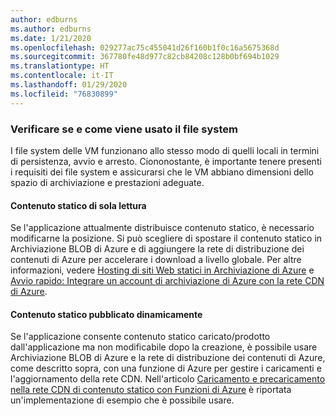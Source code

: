 ```yaml
---
author: edburns
ms.author: edburns
ms.date: 1/21/2020
ms.openlocfilehash: 029277ac75c455041d26f160b1f0c16a5675368d
ms.sourcegitcommit: 367780fe48d977c82cb84208c128b0bf694b1029
ms.translationtype: HT
ms.contentlocale: it-IT
ms.lasthandoff: 01/29/2020
ms.locfileid: "76830899"
---
```

### <a name="validate-whether-and-how-the-file-system-is-used"></a>Verificare se e come viene usato il file system

I file system delle VM funzionano allo stesso modo di quelli locali in termini di persistenza, avvio e arresto. Ciononostante, è importante tenere presenti i requisiti dei file system e assicurarsi che le VM abbiano dimensioni dello spazio di archiviazione e prestazioni adeguate.

#### <a name="read-only-static-content"></a>Contenuto statico di sola lettura

Se l'applicazione attualmente distribuisce contenuto statico, è necessario modificarne la posizione. Si può scegliere di spostare il contenuto statico in Archiviazione BLOB di Azure e di aggiungere la rete di distribuzione dei contenuti di Azure per accelerare i download a livello globale. Per altre informazioni, vedere [Hosting di siti Web statici in Archiviazione di Azure](/azure/storage/blobs/storage-blob-static-website) e [Avvio rapido: Integrare un account di archiviazione di Azure con la rete CDN di Azure](/azure/cdn/cdn-create-a-storage-account-with-cdn).

#### <a name="dynamically-published-static-content"></a>Contenuto statico pubblicato dinamicamente

Se l'applicazione consente contenuto statico caricato/prodotto dall'applicazione ma non modificabile dopo la creazione, è possibile usare Archiviazione BLOB di Azure e la rete di distribuzione dei contenuti di Azure, come descritto sopra, con una funzione di Azure per gestire i caricamenti e l'aggiornamento della rete CDN. Nell'articolo [Caricamento e precaricamento nella rete CDN di contenuto statico con Funzioni di Azure](https://github.com/Azure-Samples/functions-java-push-static-contents-to-cdn) è riportata un'implementazione di esempio che è possibile usare.
